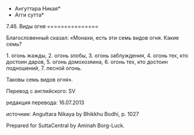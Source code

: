 * Ангуттара Никая*
* Агги сутта*

7\.46\. Виды огня
\=\=\=\=\=\=\=\=\=\=\=\=\=\=\=

Благословенный сказал: «Монахи, есть эти семь видов огня\. Какие семь?

1\. огонь жажды,
2\. огонь злобы,
3\. огонь заблуждения,
4\. огонь тех, кто достоин даров,
5\. огонь домохозяина,
6\. огонь тех, кто достоин подношений,
7\. лесной огонь\.

Таковы семь видов огня»\.

Перевод с английского: SV

редакция перевода: 16\.07\.2013

источник: Anguttara Nikaya by Bhikkhu Bodhi, p\. 1027

Prepared for SuttaCentral by Aminah Borg\-Luck\.